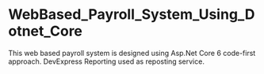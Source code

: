 # WebBased_Payroll_System_Using_Dotnet_Core
This web based payroll system is designed using Asp.Net Core 6 code-first approach. DevExpress Reporting used as reposting service.
